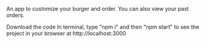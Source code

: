 An app to customize your burger and order. You can also view your past orders.

Download the code
In terminal, type "npm i" and then "npm start" to see the project in your browser at http://localhost:3000